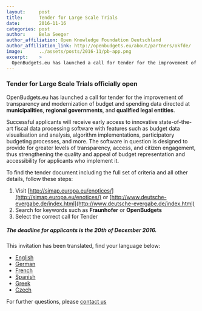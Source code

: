 ```yaml
---
layout:     post
title:      Tender for Large Scale Trials
date:       2016-11-16
categories: post
author:     Bela Seeger
author_affiliation: Open Knowledge Foundation Deutschland
author_affiliation_link: http://openbudgets.eu/about/partners/okfde/
image:      ../assets/posts/2016-11/pb-app.png
excerpt:    >
  OpenBudgets.eu has launched a call for tender for the improvement of transparency and modernization of budget and spending data directed at municipalities, regional governments, and qualified legal entities.
---
```


### Tender for Large Scale Trials officially open

OpenBudgets.eu has launched a call for tender for the improvement of transparency and modernization of budget and spending data directed at **municipalities**, **regional governments**, and **qualified legal entities**.

Successful applicants will receive early access to innovative state-of-the-art fiscal data processing software with features such as budget data visualisation and analysis, algorithm implementations, participatory budgeting processes, and more. The software in question is designed to provide for greater levels of transparency, access, and citizen engagement, thus strengthening the quality and appeal of budget representation and accessibility for applicants who implement it.

To find the tender document including the full set of criteria and all other details, follow these steps:

1. Visit [http://simap.europa.eu/enotices/](http://simap.europa.eu/enotices/) or [http://www.deutsche-evergabe.de/index.html](http://www.deutsche-evergabe.de/index.html)
2. Search for keywords such as **Fraunhofer** or **OpenBudgets**
3. Select the correct call for Tender

##### The deadline for applicants is the **20th of December 2016**.

This invitation has been translated, find your language below:

* [English](/assets/press_releases/EN_Call_for_Large_Scale_Trials_OBEU.pdf)
* [German](/assets/press_releases/DE_Call_for_Large_Scale_Trials_OBEU.pdf)
* [French](/assets/press_releases/FR_Call_for_Large_Scale_Trials_OBEU.pdf)
* [Spanish](/assets/press_releases/ES_Call_for_Large_Scale_Trials_OBEU.pdf)
* [Greek](/assets/press_releases/GR_Call_for_Large_Scale_Trials_OBEU.pdf)
* [Czech](/assets/press_releases/CZ_Call_for_Large_Scale_Trials_OBEU.pdf)


For further questions, please [contact us](mailto:anna.alberts@okfn.de)
